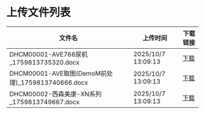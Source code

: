 # 上传文件列表

| 文件名 | 上传时间 | 下载链接 |
|--------|----------|----------|
| DHCM00001-AVE766尿机_1759813735320.docx | 2025/10/7 13:09:13 | [下载](undefined) |
| DHCM00001-AVE取图(DemoM前处理)_1759813740666.docx | 2025/10/7 13:09:13 | [下载](undefined) |
| DHCM00002-西森美康-XN系列_1759813749667.docx | 2025/10/7 13:09:13 | [下载](undefined) |
